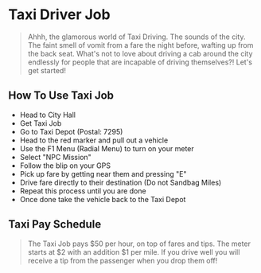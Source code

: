 # Taxi Driver Job

> Ahhh, the glamorous world of Taxi Driving. The sounds of the city. The faint smell of vomit from a fare the night before, wafting up from the back seat. What's not to love about driving a cab around the city endlessly for people that are incapable of driving themselves?! Let's get started!

## How To Use Taxi Job

- Head to City Hall
- Get Taxi Job
- Go to Taxi Depot (Postal: 7295)
- Head to the red marker and pull out a vehicle
- Use the F1 Menu (Radial Menu) to turn on your meter
- Select "NPC Mission" 
- Follow the blip on your GPS
- Pick up fare by getting near them and pressing "E"
- Drive fare directly to their destination (Do not Sandbag Miles)
- Repeat this process until you are done
- Once done take the vehicle back to the Taxi Depot

## Taxi Pay Schedule

> The Taxi Job pays $50 per hour, on top of fares and tips. The meter starts at $2 with an addition $1 per mile. If you drive well you will receive a tip from the passenger when you drop them off!